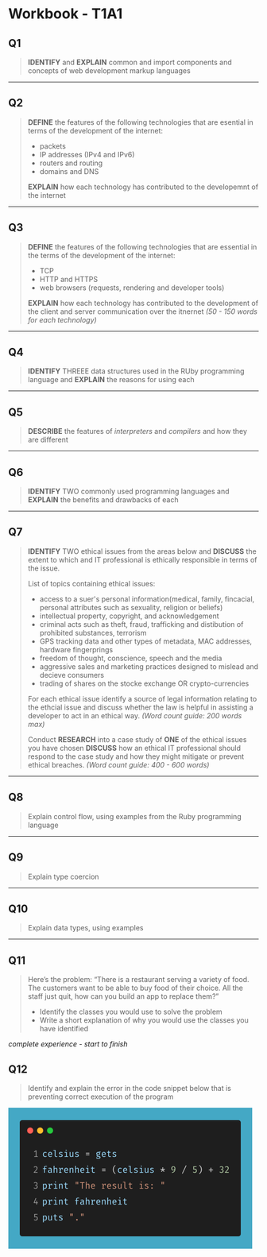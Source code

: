 # Workbook - T1A1

## Q1

> **IDENTIFY** and **EXPLAIN** common and import components and concepts of web development markup languages

---

## Q2

> **DEFINE** the features of the following technologies that are esential in terms of the development of the internet:
> - packets
> - IP addresses (IPv4 and IPv6)
> - routers and routing
> - domains and DNS
>  
>  **EXPLAIN** how each technology has contributed to the developemnt of the internet

---

## Q3 

> **DEFINE** the features of the following technologies that are essential in the terms of the development of the internet:
> - TCP
> - HTTP and HTTPS
> - web browsers (requests, rendering and developer tools)
>   
> **EXPLAIN** how each technology has contributed to the development of the client and server communication over the itnernet *(50 - 150 words for each technology)*

---

## Q4

> **IDENTIFY** THREEE data structures used in the RUby programming language and **EXPLAIN** the reasons for using each

---

## Q5

> **DESCRIBE** the features of *interpreters* and *compilers* and how they are different

---

## Q6

> **IDENTIFY** TWO commonly used programming languages and **EXPLAIN** the benefits and drawbacks of each

---

## Q7

> **IDENTIFY** TWO ethical issues from the areas below and **DISCUSS** the extent to which and IT professional is ethically responsible in terms of the issue.
> 
>List of topics containing ethical issues:
> - access to a suer's personal information(medical, family, fincacial, personal attributes such as sexuality, religion or beliefs)
> - intellectual property, copyright, and acknowledgement
> - criminal acts such as theft, fraud, trafficking and distibution of prohibited substances, terrorism
> - GPS tracking data and other types of metadata, MAC addresses, hardware fingerprings
> - freedom of thought, conscience, speech and the media
> - aggressive sales and marketing practices designed to mislead and decieve consumers
> - trading of shares on the stocke exchange OR crypto-currencies
>
> For each ethical issue identify a source of legal information relating to the ethcial issue and discuss whether the law is helpful in assisting a developer to act in  an ethical way. *(Word count guide: 200 words max)*
> 
> Conduct **RESEARCH** into a case study of **ONE** of the ethical issues you have chosen **DISCUSS** how an ethical IT professional should respond to the case study and how they might mitigate or prevent ethical breaches. *(Word count guide: 400 - 600 words)*


---

## Q8

> Explain control flow, using examples from the Ruby programming language

---

## Q9

> Explain type coercion

---

## Q10 

> Explain data types, using examples

---

## Q11 

> Here’s the problem: “There is a restaurant serving a variety of food. The customers want to be able to buy food of their choice. All the staff just quit, how can you build an app to replace them?”
> - Identify the classes you would use to solve the problem
> - Write a short explanation of why you would use the classes you have identified

*complete experience - start to finish*

## Q12

> Identify and explain the error in the code snippet below that is preventing correct execution of the program

![Snippet](/Q12.png)